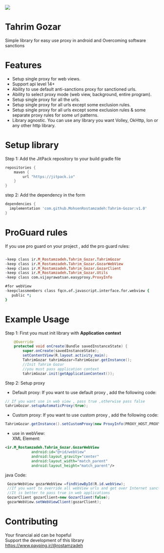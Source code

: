 [![](https://jitpack.io/v/MohsenRostamzadeh/Tahrim-Gozar.svg)](https://jitpack.io/#MohsenRostamzadeh/Tahrim-Gozar)
# Tahrim Gozar
Simple library for easy use proxy in android and Overcoming software sanctions

# Features
- Setup single proxy for web views.
- Support api level 14+
- Ability to use default anti-sanctions proxy for sanctioned urls.
- Ability to select proxy mode (web view, background, entire program).
- Setup single proxy for all the urls.
- Setup single proxy for all urls except some exclusion rules.
- Setup single proxy for all urls except some exclusion rules & some separate proxy rules for some url patterns.
- Library agnostic. You can use any library you want Volley, OkHttp, Ion or any other http library.

# Setup library
Step 1: Add the JitPack repository to your build gradle file
```gradle
repositories {
    maven {
        url "https://jitpack.io"
    }
}

```
step 2: Add the dependency in the form
```gradle
dependencies {
  implementation 'com.github.MohsenRostamzadeh:Tahrim-Gozar:v1.0'
}

```

# ProGuard rules
If you use pro guard on your project , add the pro guard rules:
```pro guard

-keep class ir.M_Rostamzadeh.Tahrim_Gozar.TahrimGozar
-keep class ir.M_Rostamzadeh.Tahrim_Gozar.GozarWebView
-keep class ir.M_Rostamzadeh.Tahrim_Gozar.GozarClient
-keep class ir.M_Rostamzadeh.Tahrim_Gozar.Utils
-keep class com.vijayrawatsan.easyproxy.ProxyInfo

#for webView
-keepclassmembers class fqcn.of.javascript.interface.for.webview {
   public *;
}

```
# Example Usage
Step 1: First you must init library with **Application context**
```java
    @Override
    protected void onCreate(Bundle savedInstanceState) {
        super.onCreate(savedInstanceState);
        setContentView(R.layout.activity_main);
        TahrimGozar tahrimGozar=TahrimGozar.getInstance();
        //Init Tahrim Gozar
        //you must pass application context
        tahrimGozar.init(getApplicationContext());
```

Step 2: Setup proxy

- Default proxy: If you want to use default proxy , add the following code:
```java
// If you want use in web view , pass true ,otherwise pass false
tahrimGozar.setupAutomaticProxy(true);
```

- Custom proxy: If you want to use custom proxy , add the following code:
```java
TahrimGozar.getInstance().setCustomProxy(new ProxyInfo(PROXY_HOST,PROXY_PORT));
```

- use in webView:<br/>
XML Element:
```xml
<ir.M_Rostamzadeh.Tahrim_Gozar.GozarWebView
            android:id="@+id/webView"
            android:layout_gravity="center"
            android:layout_width="match_parent"
            android:layout_height="match_parent"/>
```
java Code:
```java
 GozarWebView gozarWebView =findViewById(R.id.webView);
 //If you want to override all webView urls and get over Internet sanctions completely , pass true , other wise pass false
 //It is better to pass true in web applications
 GozarClient gozarClient=new GozarClient(false);
 gozarWebView.setWebViewClient(gozarClient);
```

# Contributing

Your financial aid can be hopeful <br/>
Support the development of this library <br/>
https://www.payping.ir/@rostamzadeh
